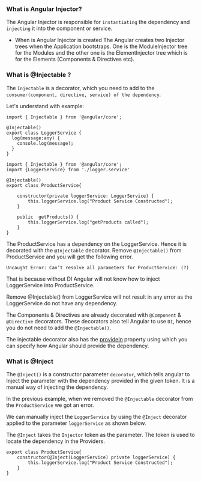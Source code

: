 ### What is Angular Injector?

The Angular Injector is responsible for `instantiating` the dependency and `injecting` it into the component or service.

- When is Angular Injector is created
  The Angular creates two Injector trees when the Application bootstraps. One is the ModuleInjector tree for the Modules and the other one is the ElementInjector tree which is for the Elements (Components & Directives etc).

### What is @Injectable ?

The `Injectable` is a decorator, which you need to add to the `consumer(component, directive, service) of the dependency`.

Let's understand with example:

```
import { Injectable } from '@angular/core';

@Injectable()
export class LoggerService {
  log(message:any) {
    console.log(message);
  }
}
```

```
import { Injectable } from '@angular/core';
import {LoggerService} from './logger.service'

@Injectable()
export class ProductService{

    constructor(private loggerService: LoggerService) {
        this.loggerService.log("Product Service Constructed");
    }

    public  getProducts() {
        this.loggerService.log("getProducts called");
    }
}
```

The ProductService has a dependency on the LoggerService. Hence it is decorated with the `@Injectable` decorator. Remove `@Injectable()` from ProductService and you will get the following error.

`Uncaught Error: Can’t resolve all parameters for ProductService: (?)`

That is because without DI Angular will not know how to inject LoggerService into ProductService.

Remove @Injectable() from LoggerService will not result in any error as the LoggerService do not have any dependency.

The Components & Directives are already decorated with `@Component` & `@Directive` decorators. These decorators also tell Angular to use `DI`, hence you do not need to add the `@Injectable()`.

The injectable decorator also has the [provideIn](./provideIn.md) property using which you can specify how Angular should provide the dependency.

### What is @Inject

The `@Inject()` is a constructor parameter `decorator`, which tells angular to Inject the parameter with the dependency provided in the given token. It is a manual way of injecting the dependency.

In the previous example, when we removed the `@Injectable` decorator from the `ProductService` we got an error.

We can manually inject the `LoggerService` by using the `@Inject` decorator applied to the parameter `loggerService` as shown below.

The `@Inject` takes the `Injector` token as the parameter. The token is used to locate the dependency in the Providers.

```
export class ProductService{
    constructor(@Inject(LoggerService) private loggerService) {
        this.loggerService.log("Product Service Constructed");
    }
}

```
